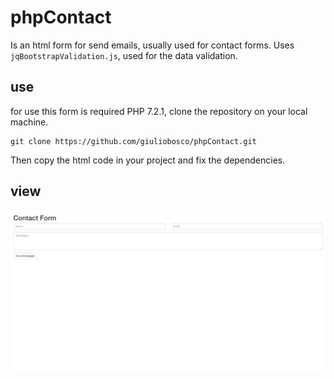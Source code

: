 # phpContact
Is an html form for send emails, usually used for contact forms. Uses `jqBootstrapValidation.js`, used for the data 
validation. 

## use
for use this form is required PHP 7.2.1, clone the repository on your local machine.
```
git clone https://github.com/giuliobosco/phpContact.git
```
Then copy the html code in your project and fix the dependencies.

## view
![phpContact view](view.png)